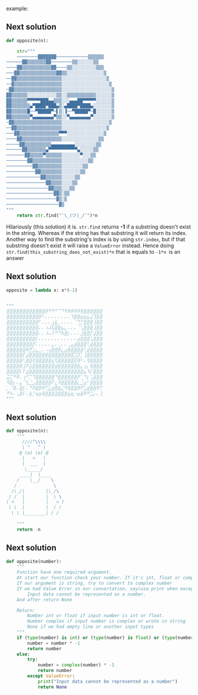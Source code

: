 example:
## Next solution
```python
def opposite(n):

    str="""
    ────────▓▓▓▓▓▓▓────────────▒▒▒▒▒▒
──────▓▓▒▒▒▒▒▒▒▓▓────────▒▒░░░░░░▒▒
────▓▓▒▒▒▒▒▒▒▒▒▒▒▓▓────▒▒░░░░░░░░░▒▒▒
───▓▓▒▒▒▒▒▒▒▒▒▒▒▒▒▒▓▓▒▒░░░░░░░░░░░░░░▒
──▓▓▒▒▒▒▒▒▒▒▒▒▒▒▒▒▒▒▒░░░░░░░░░░░░░░░░░▒
──▓▒▒▒▒▒▒▒▒▒▒▒▒▒▒▒▒▒▒░░░░░░░░░░░░░░░░░░▒
─▓▓▒▒▒▒▒▒▒▒▒▒▒▒▒▒▒▒▒▒░░░░░░░░░░░░░░░░░░░▒
▓▓▒▒▒▒▒▒░░░░░░░░░░░▒▒░░▒▒▒▒▒▒▒▒▒▒▒░░░░░░▒
▓▓▒▒▒▒▒▒▀▀▀▀▀███▄▄▒▒▒░░░▄▄▄██▀▀▀▀▀░░░░░░▒
▓▓▒▒▒▒▒▒▒▄▀████▀███▄▒░▄████▀████▄░░░░░░░▒
▓▓▒▒▒▒▒▒█──▀█████▀─▌▒░▐──▀█████▀─█░░░░░░▒
▓▓▒▒▒▒▒▒▒▀▄▄▄▄▄▄▄▄▀▒▒░░▀▄▄▄▄▄▄▄▄▀░░░░░░░▒
─▓▓▒▒▒▒▒▒▒▒▒▒▒▒▒▒▒▒▒▒░░░░░░░░░░░░░░░░░░▒
──▓▓▒▒▒▒▒▒▒▒▒▒▒▒▒▒▒▒▒░░░░░░░░░░░░░░░░░▒
───▓▓▒▒▒▒▒▒▒▒▒▒▒▒▒▒▒▀▀▀░░░░░░░░░░░░░░▒
────▓▓▒▒▒▒▒▒▒▒▒▒▒▒▒▒▒░░░░░░░░░░░░░░▒▒
─────▓▓▒▒▒▒▒▒▒▒▒▒▄▄▄▄▄▄▄▄▄░░░░░░░░▒▒
──────▓▓▒▒▒▒▒▒▒▄▀▀▀▀▀▀▀▀▀▀▀▄░░░░░▒▒
───────▓▓▒▒▒▒▒▀▒▒▒▒▒▒░░░░░░░▀░░░▒▒
────────▓▓▒▒▒▒▒▒▒▒▒▒▒░░░░░░░░░░▒▒
──────────▓▓▒▒▒▒▒▒▒▒▒░░░░░░░░▒▒
───────────▓▓▒▒▒▒▒▒▒▒░░░░░░░▒▒
─────────────▓▓▒▒▒▒▒▒░░░░░▒▒
───────────────▓▓▒▒▒▒░░░░▒▒
────────────────▓▓▒▒▒░░░▒▒
──────────────────▓▓▒░▒▒
───────────────────▓▒░▒
────────────────────▓▒
"""
    return str.find("¯\_(ツ)_/¯")*n
```

Hilariously (this solution) it is. `str.find` returns **-1** if a substring doesn't exist in the string.
Whereas if the string has that substring it will return its index. 
Another way to find the substring's index is by using `str.index`, but if that substring doesn't exist it will raise a `ValueError` instead. 
Hence doing `str.find(this_substring_does_not_exist)*n` that is equals to `-1*n `is an answer

## Next solution
```python
opposite = lambda x: x*(-1)


"""
⣿⣿⣿⣿⣿⣿⣿⣿⣿⣿⣿⣿⡿⠛⠛⠋⠉⠙⠻⠿⠿⠿⠿⢿⣿⣿⣿⣿⣿⣿
⣿⣿⣿⣿⣿⣿⣿⣿⣿⣿⡿⠃⠄⠄⠄⠄⠄⠄⠄⠄⠹⣿⣿⣶⣶⣦⣬⢹⣿⣿
⣿⣿⣿⣿⣿⣿⣿⣿⣿⣿⠃⠄⠄⠄⣰⣧⡀⠄⠄⠄⠄⠈⢙⡋⣿⣿⣿⢸⣿⣿
⣿⣿⣿⣿⣿⣿⣿⣿⣿⣿⠄⠄⠰⠼⢯⣿⣿⣦⣄⠄⠄⠄⠈⢡⣿⣿⣿⢸⣿⣿
⣿⣿⣿⣿⣿⣿⣿⣿⣿⣿⠄⠄⠸⠤⠕⠛⠙⠷⣿⡆⠄⠄⠄⣸⣿⣿⡏⣼⣿⣿
⣿⣿⣿⣿⣿⣿⣿⣿⣿⡇⠄⠄⠄⠄⠄⠄⠄⠄⠄⠄⠄⠄⣴⣿⣿⣿⢡⣿⣿⣿
⣿⣿⣿⣿⣿⣿⣿⣿⡟⠄⠄⠄⠄⠄⣄⠄⢀⠄⠄⢀⣤⣾⣿⣿⣿⢃⣾⣿⣿⣿
⣿⣿⣿⣿⣿⣿⠿⣛⣡⣄⣀⠄⠠⢴⣿⣿⡿⣄⣴⣿⣿⣿⣿⣿⢃⣾⣿⣿⣿⣿
⣿⣿⣿⣿⣿⡏⣼⣿⣿⣿⣿⣿⣿⣿⣿⣿⣿⣿⣿⣿⣿⣩⡽⡁⢸⣿⣿⣿⣿⣿
⣿⣿⣿⣿⣿⢃⣿⣿⢟⣿⣿⣿⣿⣿⣮⢫⣿⣿⣿⣿⣿⣟⢿⠃⠄⢻⣿⣿⣿⣿
⣿⣿⣿⣿⡿⣸⠟⣵⣿⣿⣿⣿⣿⣿⣿⣾⣿⣿⣿⣿⣿⣿⣷⣄⢰⡄⢿⣿⣿⣿
⣿⣿⣿⣿⡇⠏⣼⣿⣿⣿⣿⣿⣿⣿⣿⣿⣿⣿⣿⣿⣿⣿⣿⣿⣦⠹⡎⣿⣿⣿
⣭⣍⠛⠿⠄⢰⠋⡉⠹⣿⣿⣿⣿⣿⣿⠙⣿⣿⣿⣿⣿⣿⡟⢁⠙⡆⢡⣿⣿⣿
⠻⣿⡆⠄⣤⠈⢣⣈⣠⣿⣿⣿⣿⣿⠏⣄⠻⣿⣿⣿⣿⣿⣆⣈⣴⠃⣿⣿⣿⣿
⡀⠈⢿⠄⣿⡇⠄⠙⠿⣿⡿⠿⢋⣥⣾⣿⣷⣌⠻⢿⣿⣿⡿⠟⣡⣾⣿⣿⠿⢋
⠛⠳⠄⢠⣿⠇⠄⣷⡑⢶⣶⢿⣿⣿⣿⣽⣿⣿⣿⣶⣶⡐⣶⣿⠿⠛⣩⡄⠄⢸
"""
```

## Next solution
```python
def opposite(n):
    """
      ////^\\\\
      | ^   ^ |
     @ (o) (o) @
      |   <   |
      |  ___  |
       \_____/
     ____|  |____
    /    \__/    \
   /              \
  /\_/|        |\_/\
 / /  |        |  \ \
( <   |        |   > )
 \ \  |        |  / /
  \ \ |________| / /
 
    """
    return -n
```

## Next solution
```python
def opposite(number):
    """
    Function have one required argument.
    At start our function check your number. If it's int, float or complex - func multiplies number by -1 and return it
    If our argument is string, try to convert to complex number
    If we had Value Error in our convertation, say(use print when except):
        Input data cannot be represented as a number.
    And after return None

    Return:
        Number int or float if input number is int or float.
        Number complex if input number is complex or wrote in string
        None if we had empty line or another input types
    """
    if (type(number) is int) or (type(number) is float) or (type(number) is complex):
        number = number * -1
        return number
    else:
        try:
            number = complex(number) * -1
            return number
        except ValueError:
            print("Input data cannot be represented as a number")
            return None
```